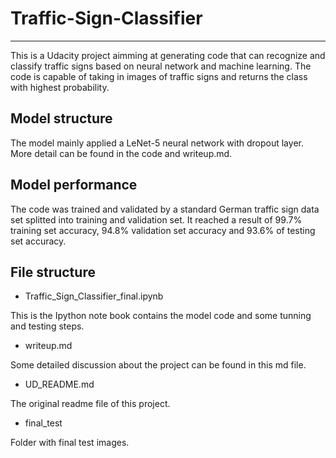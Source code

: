 # Traffic-Sign-Classifier
----
This is a Udacity project aimming at generating code that can recognize and classify traffic signs based on neural 
network and machine learning. The code is capable of taking in images of traffic signs and returns the class with highest probability.


## Model structure
The model mainly applied a LeNet-5 neural network with dropout layer. More detail can be found in the code and writeup.md.

## Model performance
The code was trained and validated by a standard German traffic sign data set splitted into training and validation set. It reached
 a result of 99.7% training set accuracy, 94.8% validation set accuracy and 93.6% of testing set accuracy.
 
 ## File structure
 - Traffic_Sign_Classifier_final.ipynb
 
 This is the Ipython note book contains the model code and some tunning and testing steps. 
 
 - writeup.md
 
 Some detailed discussion about the project can be found in this md file.
 
 - UD_README.md
 
 The original readme file of this project.
 
 - final_test
 
 Folder with final test images.
